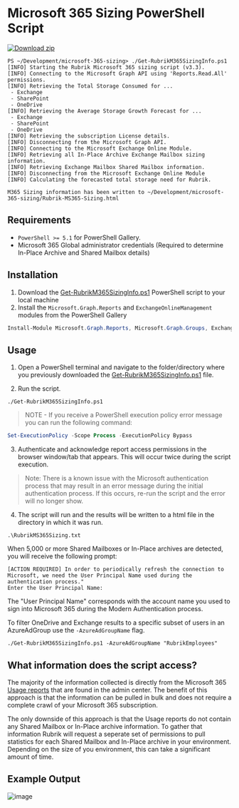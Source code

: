 # Microsoft 365 Sizing PowerShell Script

[![Download zip](https://user-images.githubusercontent.com/8610203/145614905-a6d64f3a-adab-4c3f-9bf9-ffa4fdf6793f.png "Download zip")](https://github.com/rubrikinc/microsoft-365-sizing/archive/refs/heads/main.zip)


```
PS ~/Development/microsoft-365-sizing> ./Get-RubrikM365SizingInfo.ps1
[INFO] Starting the Rubrik Microsoft 365 sizing script (v3.3).
[INFO] Connecting to the Microsoft Graph API using 'Reports.Read.All' permissions.
[INFO] Retrieving the Total Storage Consumed for ...
 - Exchange
 - SharePoint
 - OneDrive
[INFO] Retrieving the Average Storage Growth Forecast for ...
 - Exchange
 - SharePoint
 - OneDrive                                                                            
[INFO] Retrieving the subscription License details.                                                                       
[INFO] Disconnecting from the Microsoft Graph API.                                                                        
[INFO] Connecting to the Microsoft Exchange Online Module.                                                                
[INFO] Retrieving all In-Place Archive Exchange Mailbox sizing information.
[INFO] Retrieving Exchange Mailbox Shared Mailbox information.                                                                                                                                                        
[INFO] Disconnecting from the Microsoft Exchange Online Module
[INFO] Calculating the forecasted total storage need for Rubrik.     

M365 Sizing information has been written to ~/Development/microsoft-365-sizing/Rubrik-MS365-Sizing.html   
```

## Requirements

* `PowerShell >= 5.1` for PowerShell Gallery.
* Microsoft 365 Global administrator credentials (Required to determine In-Place Archive and Shared Mailbox details)



## Installation

1. Download the [Get-RubrikM365SizingInfo.ps1](https://github.com/rubrikinc/microsoft-365-sizing/archive/refs/heads/main.zip) PowerShell script to your local machine
2. Install the `Microsoft.Graph.Reports` and `ExchangeOnlineManagement` modules from the PowerShell Gallery

```powershell
Install-Module Microsoft.Graph.Reports, Microsoft.Graph.Groups, ExchangeOnlineManagement
```

## Usage

1. Open a PowerShell terminal and navigate to the folder/directory where you previously downloaded the [Get-RubrikM365SizingInfo.ps1](https://github.com/rubrikinc/microsoft-365-sizing/blob/main/Get-RubrikM365SizingInfo.ps1) file.

2. Run the script.

```
./Get-RubrikM365SizingInfo.ps1
```

> NOTE - If you receive a PowerShell execution policy error message you can run the following command:

```powershell
Set-ExecutionPolicy -Scope Process -ExecutionPolicy Bypass
```

3. Authenticate and acknowledge report access permissions in the browser window/tab that appears. This will occur twice during the script execution.

> Note: There is a known issue with the Microsoft authentication process that may result in an error message during the initial authentication process. If this occurs, re-run the script and the error will no longer show.

4. The script will run and the results will be written to a html file in the directory in which it was run.

```
.\RubrikMS365Sizing.txt
```

When 5,000 or more Shared Mailboxes or In-Place archives are detected, you will receive the following prompt:

```
[ACTION REQUIRED] In order to periodically refresh the connection to Microsoft, we need the User Principal Name used during the authentication process."
Enter the User Principal Name: 
```

The "User Principal Name" corresponds with the account name you used to sign into Microsoft 365 during the Modern Authentication process.

To filter OneDrive and Exchange results to a specific subset of users in an AzureAdGroup use the `-AzureAdGroupName` flag.

```
./Get-RubrikM365SizingInfo.ps1 -AzureAdGroupName "RubrikEmployees"
```

## What information does the script access?

The majority of the information collected is directly from the Microsoft 365 [Usage reports](https://docs.microsoft.com/en-us/microsoft-365/admin/activity-reports/activity-reports?view=o365-worldwide) that are found in the admin center.
The benefit of this approach is that the information can be pulled in bulk and does not require a complete crawl of your Microsoft 365 subscription. 

The only downside of this approach is that the Usage reports do not contain any Shared Mailbox or In-Place archive information. To gather that information Rubrik will request a seperate set of permissions to pull statistics for each Shared Mailbox and In-Place archive in your environment. Depending on the size of you environment, this can take a significant amount of time.  



## Example Output

![image](https://user-images.githubusercontent.com/51362633/172713634-4de3cf3e-acb7-4c2c-8193-3814a6a32df4.png)

